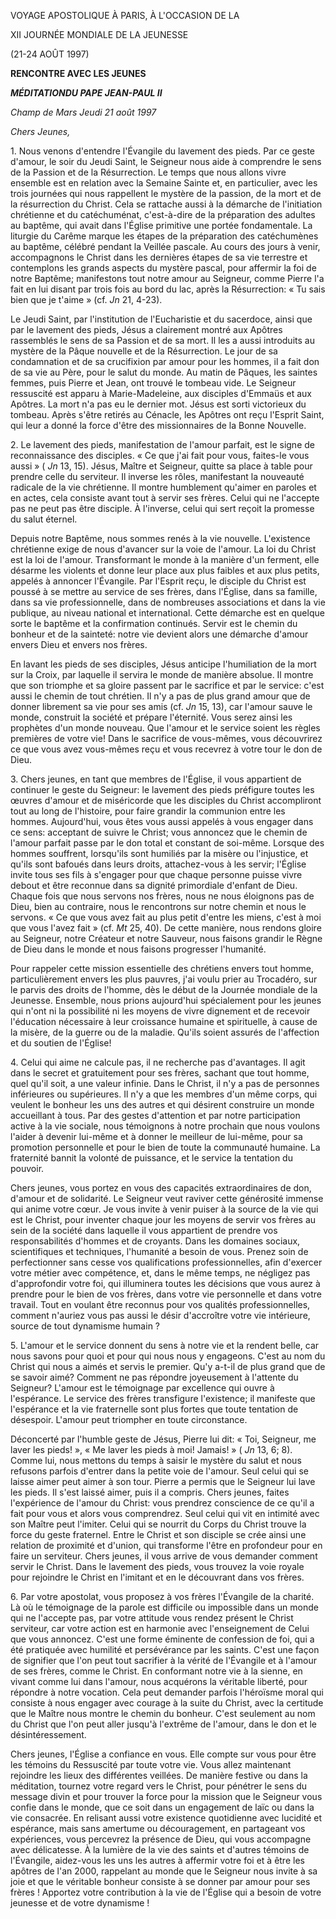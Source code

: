 VOYAGE APOSTOLIQUE À PARIS, À L'OCCASION DE LA

XII JOURNÉE MONDIALE DE LA JEUNESSE

(21-24 AOÛT 1997)

**RENCONTRE AVEC LES JEUNES**

***MÉDITATION******DU PAPE JEAN-PAUL II***

*Champ de Mars* *Jeudi 21 août 1997*

*Chers Jeunes,*

1\. Nous venons d'entendre l'Évangile du lavement des pieds. Par ce geste d'amour, le soir du Jeudi Saint, le Seigneur nous aide à comprendre le sens de la Passion et de la Résurrection. Le temps que nous allons vivre ensemble est en relation avec la Semaine Sainte et, en particulier, avec les trois journées qui nous rappellent le mystère de la passion, de la mort et de la résurrection du Christ. Cela se rattache aussi à la démarche de l'initiation chrétienne et du catéchuménat, c'est-à-dire de la préparation des adultes au baptême, qui avait dans l'Église primitive une portée fondamentale. La liturgie du Carême marque les étapes de la préparation des catéchumènes au baptême, célébré pendant la Veillée pascale. Au cours des jours à venir, accompagnons le Christ dans les dernières étapes de sa vie terrestre et contemplons les grands aspects du mystère pascal, pour affermir la foi de notre Baptême; manifestons tout notre amour au Seigneur, comme Pierre l'a fait en lui disant par trois fois au bord du lac, après la Résurrection: « Tu sais bien que je t'aime » (cf. *Jn* 21, 4-23).

Le Jeudi Saint, par l'institution de l'Eucharistie et du sacerdoce, ainsi que par le lavement des pieds, Jésus a clairement montré aux Apôtres rassemblés le sens de sa Passion et de sa mort. Il les a aussi introduits au mystère de la Pâque nouvelle et de la Résurrection. Le jour de sa condamnation et de sa crucifixion par amour pour les hommes, il a fait don de sa vie au Père, pour le salut du monde. Au matin de Pâques, les saintes femmes, puis Pierre et Jean, ont trouvé le tombeau vide. Le Seigneur ressuscité est apparu à Marie-Madeleine, aux disciples d'Emmaüs et aux Apôtres. La mort n'a pas eu le dernier mot. Jésus est sorti victorieux du tombeau. Après s'être retirés au Cénacle, les Apôtres ont reçu l'Esprit Saint, qui leur a donné la force d'être des missionnaires de la Bonne Nouvelle.

2\. Le lavement des pieds, manifestation de l'amour parfait, est le signe de reconnaissance des disciples. « Ce que j'ai fait pour vous, faites-le vous aussi » ( *Jn* 13, 15). Jésus, Maître et Seigneur, quitte sa place à table pour prendre celle du serviteur. Il inverse les rôles, manifestant la nouveauté radicale de la vie chrétienne. Il montre humblement qu'aimer en paroles et en actes, cela consiste avant tout à servir ses frères. Celui qui ne l'accepte pas ne peut pas être disciple. À l'inverse, celui qui sert reçoit la promesse du salut éternel.

Depuis notre Baptême, nous sommes renés à la vie nouvelle. L'existence chrétienne exige de nous d'avancer sur la voie de l'amour. La loi du Christ est la loi de l'amour. Transformant le monde à la manière d'un ferment, elle désarme les violents et donne leur place aux plus faibles et aux plus petits, appelés à annoncer l'Évangile. Par l'Esprit reçu, le disciple du Christ est poussé à se mettre au service de ses frères, dans l'Église, dans sa famille, dans sa vie professionnelle, dans de nombreuses associations et dans la vie publique, au niveau national et international. Cette démarche est en quelque sorte le baptême et la confirmation continués. Servir est le chemin du bonheur et de la sainteté: notre vie devient alors une démarche d'amour envers Dieu et envers nos frères.

En lavant les pieds de ses disciples, Jésus anticipe l'humiliation de la mort sur la Croix, par laquelle il servira le monde de manière absolue. Il montre que son triomphe et sa gloire passent par le sacrifice et par le service: c'est aussi le chemin de tout chrétien. Il n'y a pas de plus grand amour que de donner librement sa vie pour ses amis (cf. *Jn* 15, 13), car l'amour sauve le monde, construit la société et prépare l'éternité. Vous serez ainsi les prophètes d'un monde nouveau. Que l'amour et le service soient les règles premières de votre vie! Dans le sacrifice de vous-mêmes, vous découvrirez ce que vous avez vous-mêmes reçu et vous recevrez à votre tour le don de Dieu.

3\. Chers jeunes, en tant que membres de l'Église, il vous appartient de continuer le geste du Seigneur: le lavement des pieds préfigure toutes les œuvres d'amour et de miséricorde que les disciples du Christ accompliront tout au long de l'histoire, pour faire grandir la communion entre les hommes. Aujourd'hui, vous êtes vous aussi appelés à vous engager dans ce sens: acceptant de suivre le Christ; vous annoncez que le chemin de l'amour parfait passe par le don total et constant de soi-même. Lorsque des hommes souffrent, lorsqu'ils sont humiliés par la misère ou l'injustice, et qu'ils sont bafoués dans leurs droits, attachez-vous à les servir; l'Église invite tous ses fils à s'engager pour que chaque personne puisse vivre debout et être reconnue dans sa dignité primordiale d'enfant de Dieu. Chaque fois que nous servons nos frères, nous ne nous éloignons pas de Dieu, bien au contraire, nous le rencontrons sur notre chemin et nous le servons. « Ce que vous avez fait au plus petit d'entre les miens, c'est à moi que vous l'avez fait » (cf. *Mt* 25, 40). De cette manière, nous rendons gloire au Seigneur, notre Créateur et notre Sauveur, nous faisons grandir le Règne de Dieu dans le monde et nous faisons progresser l'humanité.

Pour rappeler cette mission essentielle des chrétiens envers tout homme, particulièrement envers les plus pauvres, j'ai voulu prier au Trocadéro, sur le parvis des droits de l'homme, dès le début de la Journée mondiale de la Jeunesse. Ensemble, nous prions aujourd'hui spécialement pour les jeunes qui n'ont ni la possibilité ni les moyens de vivre dignement et de recevoir l'éducation nécessaire à leur croissance humaine et spirituelle, à cause de la misère, de la guerre ou de la maladie. Qu'ils soient assurés de l'affection et du soutien de l'Église!

4\. Celui qui aime ne calcule pas, il ne recherche pas d'avantages. Il agit dans le secret et gratuitement pour ses frères, sachant que tout homme, quel qu'il soit, a une valeur infinie. Dans le Christ, il n'y a pas de personnes inférieures ou supérieures. Il n'y a que les membres d'un même corps, qui veulent le bonheur les uns des autres et qui désirent construire un monde accueillant à tous. Par des gestes d'attention et par notre participation active à la vie sociale, nous témoignons à notre prochain que nous voulons l'aider à devenir lui-même et à donner le meilleur de lui-même, pour sa promotion personnelle et pour le bien de toute la communauté humaine. La fraternité bannit la volonté de puissance, et le service la tentation du pouvoir.

Chers jeunes, vous portez en vous des capacités extraordinaires de don, d'amour et de solidarité. Le Seigneur veut raviver cette générosité immense qui anime votre cœur. Je vous invite à venir puiser à la source de la vie qui est le Christ, pour inventer chaque jour les moyens de servir vos frères au sein de la société dans laquelle il vous appartient de prendre vos responsabilités d'hommes et de croyants. Dans les domaines sociaux, scientifiques et techniques, l'humanité a besoin de vous. Prenez soin de perfectionner sans cesse vos qualifications professionnelles, afin d'exercer votre métier avec compétence, et, dans le même temps, ne négligez pas d'approfondir votre foi, qui illuminera toutes les décisions que vous aurez à prendre pour le bien de vos frères, dans votre vie personnelle et dans votre travail. Tout en voulant être reconnus pour vos qualités professionnelles, comment n'auriez vous pas aussi le désir d'accroître votre vie intérieure, source de tout dynamisme humain ?

5\. L'amour et le service donnent du sens à notre vie et la rendent belle, car nous savons pour quoi et pour qui nous nous y engageons. C'est au nom du Christ qui nous a aimés et servis le premier. Qu'y a-t-il de plus grand que de se savoir aimé? Comment ne pas répondre joyeusement à l'attente du Seigneur? L'amour est le témoignage par excellence qui ouvre à l'espérance. Le service des frères transfigure l'existence; il manifeste que l'espérance et la vie fraternelle sont plus fortes que toute tentation de désespoir. L'amour peut triompher en toute circonstance.

Déconcerté par l'humble geste de Jésus, Pierre lui dit: « Toi, Seigneur, me laver les pieds! », « Me laver les pieds à moi! Jamais! » ( *Jn* 13, 6; 8). Comme lui, nous mettons du temps à saisir le mystère du salut et nous refusons parfois d'entrer dans la petite voie de l'amour. Seul celui qui se laisse aimer peut aimer à son tour. Pierre a permis que le Seigneur lui lave les pieds. Il s'est laissé aimer, puis il a compris. Chers jeunes, faites l'expérience de l'amour du Christ: vous prendrez conscience de ce qu'il a fait pour vous et alors vous comprendrez. Seul celui qui vit en intimité avec son Maître peut l'imiter. Celui qui se nourrit du Corps du Christ trouve la force du geste fraternel. Entre le Christ et son disciple se crée ainsi une relation de proximité et d'union, qui transforme l'être en profondeur pour en faire un serviteur. Chers jeunes, il vous arrive de vous demander comment servir le Christ. Dans le lavement des pieds, vous trouvez la voie royale pour rejoindre le Christ en l'imitant et en le découvrant dans vos frères.

6\. Par votre apostolat, vous proposez à vos frères l'Évangile de la charité. Là où le témoignage de la parole est difficile ou impossible dans un monde qui ne l'accepte pas, par votre attitude vous rendez présent le Christ serviteur, car votre action est en harmonie avec l'enseignement de Celui que vous annoncez. C'est une forme éminente de confession de foi, qui a été pratiquée avec humilité et persévérance par les saints. C'est une façon de signifier que l'on peut tout sacrifier à la vérité de l'Évangile et à l'amour de ses frères, comme le Christ. En conformant notre vie à la sienne, en vivant comme lui dans l'amour, nous acquérons la véritable liberté, pour répondre à notre vocation. Cela peut demander parfois l'héroïsme moral qui consiste à nous engager avec courage à la suite du Christ, avec la certitude que le Maître nous montre le chemin du bonheur. C'est seulement au nom du Christ que l'on peut aller jusqu'à l'extrême de l'amour, dans le don et le désintéressement.

Chers jeunes, l'Église a confiance en vous. Elle compte sur vous pour être les témoins du Ressuscité par toute votre vie. Vous allez maintenant rejoindre les lieux des différentes veillées. De manière festive ou dans la méditation, tournez votre regard vers le Christ, pour pénétrer le sens du message divin et pour trouver la force pour la mission que le Seigneur vous confie dans le monde, que ce soit dans un engagement de laïc ou dans la vie consacrée. En relisant aussi votre existence quotidienne avec lucidité et espérance, mais sans amertume ou découragement, en partageant vos expériences, vous percevrez la présence de Dieu, qui vous accompagne avec délicatesse. À la lumière de la vie des saints et d'autres témoins de l'Évangile, aidez-vous les uns les autres à affermir votre foi et à être les apôtres de l'an 2000, rappelant au monde que le Seigneur nous invite à sa joie et que le véritable bonheur consiste à se donner par amour pour ses frères ! Apportez votre contribution à la vie de l'Église qui a besoin de votre jeunesse et de votre dynamisme !